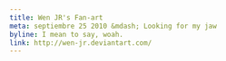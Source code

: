 ```yaml
---
title: Wen JR's Fan-art
meta: septiembre 25 2010 &mdash; Looking for my jaw
byline: I mean to say, woah.
link: http://wen-jr.deviantart.com/
---
```

